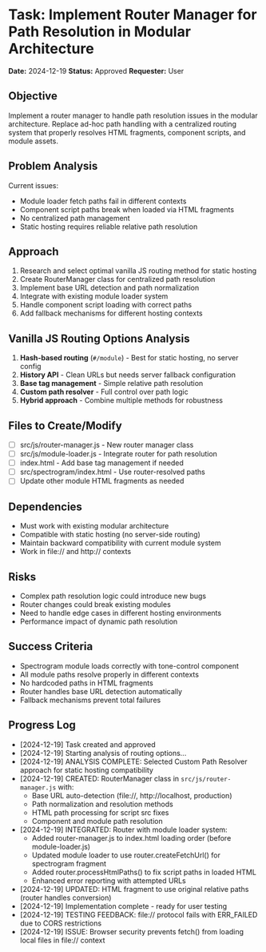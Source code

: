 # Task: Implement Router Manager for Path Resolution in Modular Architecture

**Date:** 2024-12-19
**Status:** Approved
**Requester:** User

## Objective
Implement a router manager to handle path resolution issues in the modular architecture. Replace ad-hoc path handling with a centralized routing system that properly resolves HTML fragments, component scripts, and module assets.

## Problem Analysis
Current issues:
- Module loader fetch paths fail in different contexts
- Component script paths break when loaded via HTML fragments
- No centralized path management
- Static hosting requires reliable relative path resolution

## Approach
1. Research and select optimal vanilla JS routing method for static hosting
2. Create RouterManager class for centralized path resolution
3. Implement base URL detection and path normalization
4. Integrate with existing module loader system
5. Handle component script loading with correct paths
6. Add fallback mechanisms for different hosting contexts

## Vanilla JS Routing Options Analysis
1. **Hash-based routing** (`#/module`) - Best for static hosting, no server config
2. **History API** - Clean URLs but needs server fallback configuration  
3. **Base tag management** - Simple relative path resolution
4. **Custom path resolver** - Full control over path logic
5. **Hybrid approach** - Combine multiple methods for robustness

## Files to Create/Modify
- [ ] src/js/router-manager.js - New router manager class
- [ ] src/js/module-loader.js - Integrate router for path resolution
- [ ] index.html - Add base tag management if needed
- [ ] src/spectrogram/index.html - Use router-resolved paths
- [ ] Update other module HTML fragments as needed

## Dependencies
- Must work with existing modular architecture
- Compatible with static hosting (no server-side routing)
- Maintain backward compatibility with current module system
- Work in file:// and http:// contexts

## Risks
- Complex path resolution logic could introduce new bugs
- Router changes could break existing modules
- Need to handle edge cases in different hosting environments
- Performance impact of dynamic path resolution

## Success Criteria
- Spectrogram module loads correctly with tone-control component
- All module paths resolve properly in different contexts
- No hardcoded paths in HTML fragments
- Router handles base URL detection automatically
- Fallback mechanisms prevent total failures

## Progress Log
- [2024-12-19] Task created and approved  
- [2024-12-19] Starting analysis of routing options...
- [2024-12-19] ANALYSIS COMPLETE: Selected Custom Path Resolver approach for static hosting compatibility
- [2024-12-19] CREATED: RouterManager class in `src/js/router-manager.js` with:
  - Base URL auto-detection (file://, http://localhost, production)
  - Path normalization and resolution methods
  - HTML path processing for script src fixes
  - Component and module path resolution
- [2024-12-19] INTEGRATED: Router with module loader system:
  - Added router-manager.js to index.html loading order (before module-loader.js)
  - Updated module loader to use router.createFetchUrl() for spectrogram fragment
  - Added router.processHtmlPaths() to fix script paths in loaded HTML
  - Enhanced error reporting with attempted URLs
- [2024-12-19] UPDATED: HTML fragment to use original relative paths (router handles conversion)
- [2024-12-19] Implementation complete - ready for user testing
- [2024-12-19] TESTING FEEDBACK: file:// protocol fails with ERR_FAILED due to CORS restrictions
- [2024-12-19] ISSUE: Browser security prevents fetch() from loading local files in file:// context